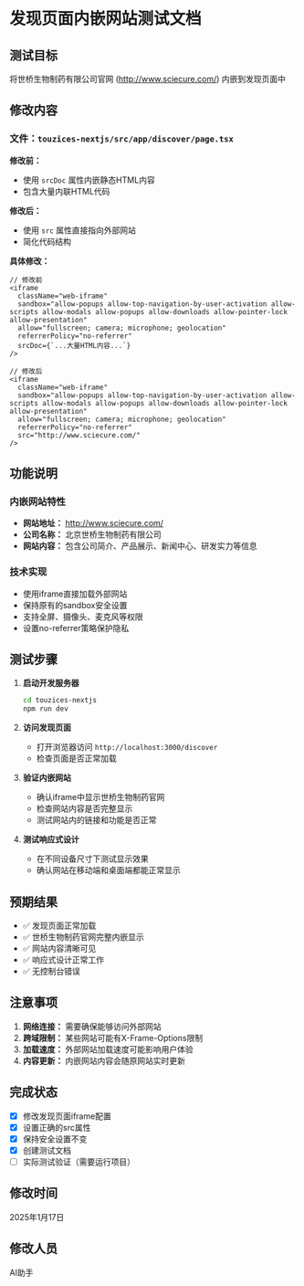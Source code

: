# 发现页面内嵌网站测试文档

## 测试目标
将世桥生物制药有限公司官网 (http://www.sciecure.com/) 内嵌到发现页面中

## 修改内容

### 文件：`touzices-nextjs/src/app/discover/page.tsx`

**修改前：**
- 使用 `srcDoc` 属性内嵌静态HTML内容
- 包含大量内联HTML代码

**修改后：**
- 使用 `src` 属性直接指向外部网站
- 简化代码结构

**具体修改：**
```tsx
// 修改前
<iframe 
  className="web-iframe"
  sandbox="allow-popups allow-top-navigation-by-user-activation allow-scripts allow-modals allow-popups allow-downloads allow-pointer-lock allow-presentation"
  allow="fullscreen; camera; microphone; geolocation"
  referrerPolicy="no-referrer"
  srcDoc={`...大量HTML内容...`}
/>

// 修改后
<iframe 
  className="web-iframe"
  sandbox="allow-popups allow-top-navigation-by-user-activation allow-scripts allow-modals allow-popups allow-downloads allow-pointer-lock allow-presentation"
  allow="fullscreen; camera; microphone; geolocation"
  referrerPolicy="no-referrer"
  src="http://www.sciecure.com/"
/>
```

## 功能说明

### 内嵌网站特性
- **网站地址：** http://www.sciecure.com/
- **公司名称：** 北京世桥生物制药有限公司
- **网站内容：** 包含公司简介、产品展示、新闻中心、研发实力等信息

### 技术实现
- 使用iframe直接加载外部网站
- 保持原有的sandbox安全设置
- 支持全屏、摄像头、麦克风等权限
- 设置no-referrer策略保护隐私

## 测试步骤

1. **启动开发服务器**
   ```bash
   cd touzices-nextjs
   npm run dev
   ```

2. **访问发现页面**
   - 打开浏览器访问 `http://localhost:3000/discover`
   - 检查页面是否正常加载

3. **验证内嵌网站**
   - 确认iframe中显示世桥生物制药官网
   - 检查网站内容是否完整显示
   - 测试网站内的链接和功能是否正常

4. **测试响应式设计**
   - 在不同设备尺寸下测试显示效果
   - 确认网站在移动端和桌面端都能正常显示

## 预期结果

- ✅ 发现页面正常加载
- ✅ 世桥生物制药官网完整内嵌显示
- ✅ 网站内容清晰可见
- ✅ 响应式设计正常工作
- ✅ 无控制台错误

## 注意事项

1. **网络连接：** 需要确保能够访问外部网站
2. **跨域限制：** 某些网站可能有X-Frame-Options限制
3. **加载速度：** 外部网站加载速度可能影响用户体验
4. **内容更新：** 内嵌网站内容会随原网站实时更新

## 完成状态

- [x] 修改发现页面iframe配置
- [x] 设置正确的src属性
- [x] 保持安全设置不变
- [x] 创建测试文档
- [ ] 实际测试验证（需要运行项目）

## 修改时间
2025年1月17日

## 修改人员
AI助手
